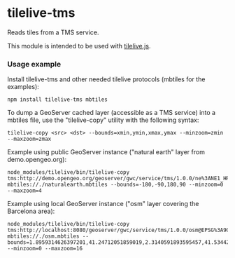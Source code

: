 # tilelive-tms

Reads tiles from a TMS service.

This module is intended to be used with [tilelive.js](https://github.com/mapbox/tilelive.js).

### Usage example

Install tilelive-tms and other needed tilelive protocols (mbtiles for the examples):

    npm install tilelive-tms mbtiles

To dump a GeoServer cached layer (accessible as a TMS service) into a mbtiles file, use the "tilelive-copy" utility with the following syntax:

    tilelive-copy <src> <dst> --bounds=xmin,ymin,xmax,ymax --minzoom=zmin --maxzoom=zmax

Example using public GeoServer instance ("natural earth" layer from demo.opengeo.org):

    node_modules/tilelive/bin/tilelive-copy tms:http://demo.opengeo.org/geoserver/gwc/service/tms/1.0.0/ne%3ANE1_HR_LC_SR_W_DR@EPSG%3A900913@jpeg/{z}/{x}/{y}.jpg mbtiles://./naturalearth.mbtiles --bounds=-180,-90,180,90 --minzoom=0 --maxzoom=4

Example using local GeoServer instance ("osm" layer covering the Barcelona area):

    node_modules/tilelive/bin/tilelive-copy tms:http://localhost:8080/geoserver/gwc/service/tms/1.0.0/osm@EPSG%3A900913@png8/{z}/{x}/{y}.png mbtiles://./osm.mbtiles --bounds=1.8959314626397201,41.24712051859019,2.3140591893595457,41.53442029978945 --minzoom=0 --maxzoom=16
